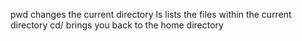 pwd changes the current directory
ls lists the files within the current directory
cd/ brings you back to the home directory
